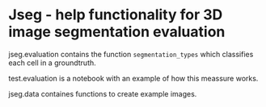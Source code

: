# Jseg - help functionality for 3D image segmentation evaluation

jseg.evaluation contains the function `segmentation_types` which classifies each cell in a groundtruth.

test.evaluation is a notebook with an example of how this meassure works.

jseg.data containes functions to create example images.

